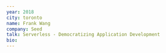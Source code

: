 ```yaml
---
year: 2018
city: toronto
name: Frank Wang
company: Seed
talk: Serverless - Democratizing Application Development 
bio: 
---
```

